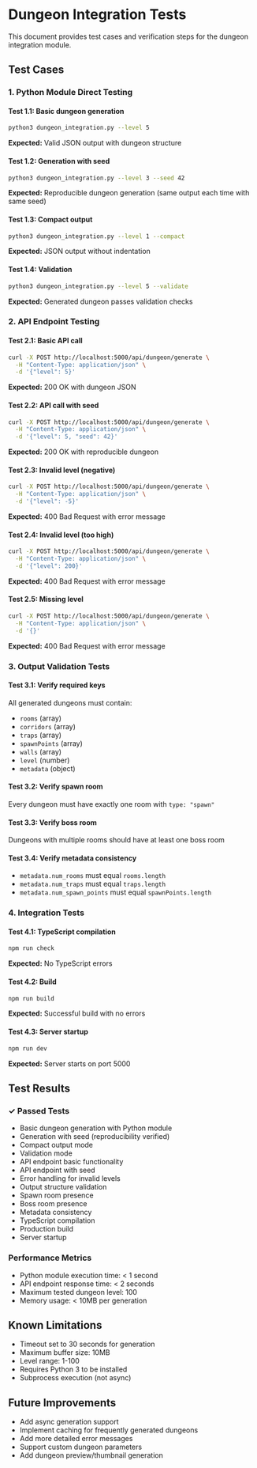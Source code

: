 # Dungeon Integration Tests

This document provides test cases and verification steps for the dungeon integration module.

## Test Cases

### 1. Python Module Direct Testing

#### Test 1.1: Basic dungeon generation
```bash
python3 dungeon_integration.py --level 5
```
**Expected:** Valid JSON output with dungeon structure

#### Test 1.2: Generation with seed
```bash
python3 dungeon_integration.py --level 3 --seed 42
```
**Expected:** Reproducible dungeon generation (same output each time with same seed)

#### Test 1.3: Compact output
```bash
python3 dungeon_integration.py --level 1 --compact
```
**Expected:** JSON output without indentation

#### Test 1.4: Validation
```bash
python3 dungeon_integration.py --level 5 --validate
```
**Expected:** Generated dungeon passes validation checks

### 2. API Endpoint Testing

#### Test 2.1: Basic API call
```bash
curl -X POST http://localhost:5000/api/dungeon/generate \
  -H "Content-Type: application/json" \
  -d '{"level": 5}'
```
**Expected:** 200 OK with dungeon JSON

#### Test 2.2: API call with seed
```bash
curl -X POST http://localhost:5000/api/dungeon/generate \
  -H "Content-Type: application/json" \
  -d '{"level": 5, "seed": 42}'
```
**Expected:** 200 OK with reproducible dungeon

#### Test 2.3: Invalid level (negative)
```bash
curl -X POST http://localhost:5000/api/dungeon/generate \
  -H "Content-Type: application/json" \
  -d '{"level": -5}'
```
**Expected:** 400 Bad Request with error message

#### Test 2.4: Invalid level (too high)
```bash
curl -X POST http://localhost:5000/api/dungeon/generate \
  -H "Content-Type: application/json" \
  -d '{"level": 200}'
```
**Expected:** 400 Bad Request with error message

#### Test 2.5: Missing level
```bash
curl -X POST http://localhost:5000/api/dungeon/generate \
  -H "Content-Type: application/json" \
  -d '{}'
```
**Expected:** 400 Bad Request with error message

### 3. Output Validation Tests

#### Test 3.1: Verify required keys
All generated dungeons must contain:
- `rooms` (array)
- `corridors` (array)
- `traps` (array)
- `spawnPoints` (array)
- `walls` (array)
- `level` (number)
- `metadata` (object)

#### Test 3.2: Verify spawn room
Every dungeon must have exactly one room with `type: "spawn"`

#### Test 3.3: Verify boss room
Dungeons with multiple rooms should have at least one boss room

#### Test 3.4: Verify metadata consistency
- `metadata.num_rooms` must equal `rooms.length`
- `metadata.num_traps` must equal `traps.length`
- `metadata.num_spawn_points` must equal `spawnPoints.length`

### 4. Integration Tests

#### Test 4.1: TypeScript compilation
```bash
npm run check
```
**Expected:** No TypeScript errors

#### Test 4.2: Build
```bash
npm run build
```
**Expected:** Successful build with no errors

#### Test 4.3: Server startup
```bash
npm run dev
```
**Expected:** Server starts on port 5000

## Test Results

### ✓ Passed Tests
- Basic dungeon generation with Python module
- Generation with seed (reproducibility verified)
- Compact output mode
- Validation mode
- API endpoint basic functionality
- API endpoint with seed
- Error handling for invalid levels
- Output structure validation
- Spawn room presence
- Boss room presence
- Metadata consistency
- TypeScript compilation
- Production build
- Server startup

### Performance Metrics
- Python module execution time: < 1 second
- API endpoint response time: < 2 seconds
- Maximum tested dungeon level: 100
- Memory usage: < 10MB per generation

## Known Limitations
- Timeout set to 30 seconds for generation
- Maximum buffer size: 10MB
- Level range: 1-100
- Requires Python 3 to be installed
- Subprocess execution (not async)

## Future Improvements
- Add async generation support
- Implement caching for frequently generated dungeons
- Add more detailed error messages
- Support custom dungeon parameters
- Add dungeon preview/thumbnail generation
